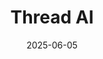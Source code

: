 ---  
layout: startup_page  
title: "Thread AI"  
id: "threadai.com"  
permalink: "/threadaithreadai.com06052025/"  
website: "https://www.threadai.com/"  
funding_round: "Series A"  
funding_amount: "$20M"  
investors: "Greycroft, Index Ventures, Scale Venture Partners, Plug-and-Play, Meritech Capital, Homebrew"  
about: "Thread AI provides a composable AI infrastructure that helps enterprises design, deploy, and scale AI-powered workflows. Their core platform, Lemma, allows businesses to integrate AI models, data, and automation into adaptable workflows, addressing the challenges of integrating AI into complex environments."  
markets: "AI, Software Development, Artificial Intelligence (AI), Web Development"  
hq: "New York, New York, United States"  
founded_year: "2023"  
linkedin: "https://www.linkedin.com/company/thread-ai"  
twitter: "https://twitter.com/threadai_inc"  
instagram: ""  
facebook: ""  
crunchbase: "https://www.crunchbase.com/organization/thread-ai-8b33"  
pitchbook: "https://pitchbook.com/profiles/company/615663-55"  

date_display: "05-Jun-2025"  
date: "2025-06-05"

# SEO Optimization  
meta_title: "Thread AI - Series A Funding ($20M)"  
meta_description: "Thread AI, Thread AI provides a composable AI infrastructure that helps enterprises design, deploy, and scale AI-powered workflows. Their core platform, Lemma, a..."  
meta_keywords: "Thread AI, AI, Software Development, Artificial Intelligence (AI), Web Development, Series A funding"  
canonical_url: "https://startup.projectstartups.com/threadaithreadai.com06052025/"  
---